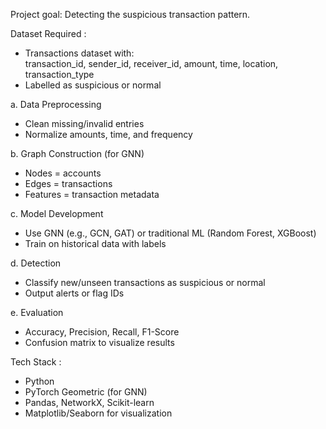 Project goal:
    Detecting the suspicious transaction pattern.

Dataset Required :
- Transactions dataset with:  
  transaction_id, sender_id, receiver_id, amount, time, location, transaction_type
- Labelled as suspicious or normal


a. Data Preprocessing
- Clean missing/invalid entries
- Normalize amounts, time, and frequency

b. Graph Construction (for GNN)
- Nodes = accounts
- Edges = transactions
- Features = transaction metadata

c. Model Development
- Use GNN (e.g., GCN, GAT) or traditional ML (Random Forest, XGBoost)
- Train on historical data with labels

d. Detection
- Classify new/unseen transactions as suspicious or normal
- Output alerts or flag IDs

e. Evaluation
- Accuracy, Precision, Recall, F1-Score
- Confusion matrix to visualize results

Tech Stack :
- Python
- PyTorch Geometric (for GNN)
- Pandas, NetworkX, Scikit-learn
- Matplotlib/Seaborn for visualization